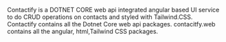Contactify is a DOTNET CORE web api integrated angular based UI service to do CRUD operations on contacts and styled with Tailwind.CSS.
Contactify contains all the Dotnet Core web api packages.
contacitfy.web contains all the angular, html,Tailwind CSS packages.

